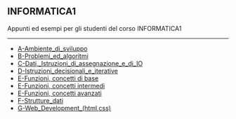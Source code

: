 ## INFORMATICA1
Appunti ed esempi per gli studenti del corso INFORMATICA1

---

- [A-Ambiente_di_sviluppo](A-Ambiente_di_sviluppo/README.md) 
- [B-Problemi_ed_algoritmi](B-Problemi_ed_algoritmi/README.md) 
- [C-Dati,_Istruzioni_di_assegnazione_e_di_IO](C-Dati,_Istruzioni_di_assegnazione_e_di_IO/README.md) 
- [D-Istruzioni_decisionali_e_iterative](D-Istruzioni_decisionali_e_iterative/README.md)  
- [E-Funzioni, concetti di base](<E-Funzioni, concetti di base/README.md>) 
- [E-Funzioni, concetti intermedi](<E-Funzioni, concetti intermedi/README.md>) 
- [E-Funzioni, concetti avanzati](<E-Funzioni, concetti avanzati/README.md>) 
- [F-Strutture_dati](F-Strutture_dati/README.md)  
- [G-Web_Development_(html,css)](G-Web_Development_(html,css)/README.md)  
